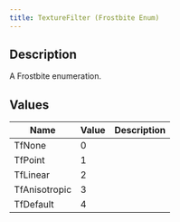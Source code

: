```yaml
---
title: TextureFilter (Frostbite Enum)
---
```

## Description

A Frostbite enumeration.

## Values

| Name          | Value | Description |
| ------------- | ----- | ----------- |
| TfNone        | 0     |             |
| TfPoint       | 1     |             |
| TfLinear      | 2     |             |
| TfAnisotropic | 3     |             |
| TfDefault     | 4     |             |

